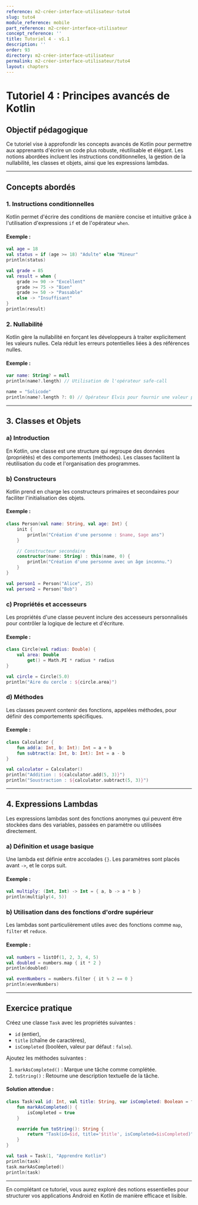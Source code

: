 ```yaml
---
reference: m2-créer-interface-utilisateur-tuto4
slug: tuto4
module_reference: mobile
part_reference: m2-créer-interface-utilisateur
concept_reference: ''
title: Tutoriel 4 - v1.1
description: ''
order: 93
directory: m2-créer-interface-utilisateur
permalink: m2-créer-interface-utilisateur/tuto4
layout: chapters
---
```


# Tutoriel 4 : Principes avancés de Kotlin


## Objectif pédagogique
Ce tutoriel vise à approfondir les concepts avancés de Kotlin pour permettre aux apprenants d'écrire un code plus robuste, réutilisable et élégant. Les notions abordées incluent les instructions conditionnelles, la gestion de la nullabilité, les classes et objets, ainsi que les expressions lambdas.

---

## Concepts abordés

### 1. Instructions conditionnelles
Kotlin permet d'écrire des conditions de manière concise et intuitive grâce à l'utilisation d'expressions `if` et de l'opérateur `when`.

#### Exemple :
```kotlin
val age = 18
val status = if (age >= 18) "Adulte" else "Mineur"
println(status)

val grade = 85
val result = when {
    grade >= 90 -> "Excellent"
    grade >= 75 -> "Bien"
    grade >= 50 -> "Passable"
    else -> "Insuffisant"
}
println(result)
```

### 2. Nullabilité
Kotlin gère la nullabilité en forçant les développeurs à traiter explicitement les valeurs nulles. Cela réduit les erreurs potentielles liées à des références nulles.

#### Exemple :
```kotlin
var name: String? = null
println(name?.length) // Utilisation de l'opérateur safe-call

name = "Solicode"
println(name?.length ?: 0) // Opérateur Elvis pour fournir une valeur par défaut
```

---

## 3. Classes et Objets
### a) Introduction
En Kotlin, une classe est une structure qui regroupe des données (propriétés) et des comportements (méthodes). Les classes facilitent la réutilisation du code et l'organisation des programmes.

### b) Constructeurs
Kotlin prend en charge les constructeurs primaires et secondaires pour faciliter l'initialisation des objets.

#### Exemple :
```kotlin
class Person(val name: String, val age: Int) {
    init {
        println("Création d'une personne : $name, $age ans")
    }

    // Constructeur secondaire
    constructor(name: String) : this(name, 0) {
        println("Création d'une personne avec un âge inconnu.")
    }
}

val person1 = Person("Alice", 25)
val person2 = Person("Bob")
```

### c) Propriétés et accesseurs
Les propriétés d'une classe peuvent inclure des accesseurs personnalisés pour contrôler la logique de lecture et d'écriture.

#### Exemple :
```kotlin
class Circle(val radius: Double) {
    val area: Double
        get() = Math.PI * radius * radius
}

val circle = Circle(5.0)
println("Aire du cercle : ${circle.area}")
```

### d) Méthodes
Les classes peuvent contenir des fonctions, appelées méthodes, pour définir des comportements spécifiques.

#### Exemple :
```kotlin
class Calculator {
    fun add(a: Int, b: Int): Int = a + b
    fun subtract(a: Int, b: Int): Int = a - b
}

val calculator = Calculator()
println("Addition : ${calculator.add(5, 3)}")
println("Soustraction : ${calculator.subtract(5, 3)}")
```

---

## 4. Expressions Lambdas
Les expressions lambdas sont des fonctions anonymes qui peuvent être stockées dans des variables, passées en paramètre ou utilisées directement.

### a) Définition et usage basique
Une lambda est définie entre accolades `{}`. Les paramètres sont placés avant `->`, et le corps suit.

#### Exemple :
```kotlin
val multiply: (Int, Int) -> Int = { a, b -> a * b }
println(multiply(4, 5))
```

### b) Utilisation dans des fonctions d'ordre supérieur
Les lambdas sont particulièrement utiles avec des fonctions comme `map`, `filter` et `reduce`.

#### Exemple :
```kotlin
val numbers = listOf(1, 2, 3, 4, 5)
val doubled = numbers.map { it * 2 }
println(doubled)

val evenNumbers = numbers.filter { it % 2 == 0 }
println(evenNumbers)
```

---

## Exercice pratique

Créez une classe `Task` avec les propriétés suivantes :
- `id` (entier),
- `title` (chaîne de caractères),
- `isCompleted` (booléen, valeur par défaut : `false`).

Ajoutez les méthodes suivantes :
1. `markAsCompleted()` : Marque une tâche comme complétée.
2. `toString()` : Retourne une description textuelle de la tâche.

#### Solution attendue :
```kotlin
class Task(val id: Int, val title: String, var isCompleted: Boolean = false) {
    fun markAsCompleted() {
        isCompleted = true
    }

    override fun toString(): String {
        return "Task(id=$id, title='$title', isCompleted=$isCompleted)"
    }
}

val task = Task(1, "Apprendre Kotlin")
println(task)
task.markAsCompleted()
println(task)
```

---

En complétant ce tutoriel, vous aurez exploré des notions essentielles pour structurer vos applications Android en Kotlin de manière efficace et lisible.

